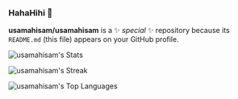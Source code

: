 ### HahaHihi 👋

**usamahisam/usamahisam** is a ✨ _special_ ✨ repository because its `README.md` (this file) appears on your GitHub profile.

![usamahisam's Stats](https://github-readme-stats-two-silk.vercel.app/api?username=usamahisam&theme=dracula&show_icons=true&hide_border=false&count_private=true&include_all_commits=true)

![usamahisam's Streak](https://github-readme-streak-stats.herokuapp.com/?user=usamahisam&theme=dracula&hide_border=false)

![usamahisam's Top Languages](https://github-readme-stats-two-silk.vercel.app/api/top-langs/?username=usamahisam&theme=dracula&show_icons=true&hide_border=false&langs_count=12)

